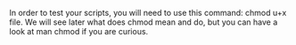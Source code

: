 In order to test your scripts, you will need to use this command: chmod u+x file. We will see later what does chmod mean and do, but you can have a look at man chmod if you are curious.
